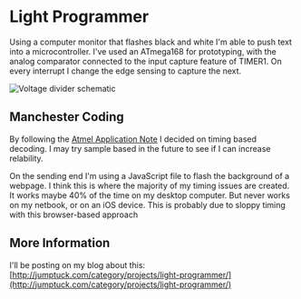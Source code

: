 Light Programmer
================

Using a computer monitor that flashes black and white I'm able to push text into a microcontroller. I've used an ATmega168 for prototyping, with the analog comparator connected to the input capture feature of TIMER1. On every interrupt I change the edge sensing to capture the next.

![Voltage divider schematic](http://jumptuck.com/wp-content/uploads/2011/12/light-programmer-voltage-dividers.png "Voltage Dividers for inputs")

Manchester Coding
-------------------

By following the [Atmel Application Note](http://atmel.com/dyn/resources/prod_documents/doc9164.pdf) I decided on timing based decoding. I may try sample based in the future to see if I can increase relability.

On the sending end I'm using a JavaScript file to flash the background of a webpage. I think this is where the majority of my timing issues are created. It works maybe 40% of the time on my desktop computer. But never works on my netbook, or on an iOS device. This is probably due to sloppy timing with this browser-based approach

More Information
----------------

I'll be posting on my blog about this:
[http://jumptuck.com/category/projects/light-programmer/](http://jumptuck.com/category/projects/light-programmer/)
